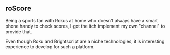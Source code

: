 ## roScore 

Being a sports fan with Rokus at home who doesn't always have a smart phone handy to check scores, I got the itch implement my own "channel" to provide that.  

Even though Roku and Brightscript are a niche technologies, it is interesting experience to develop for such a platform. 



